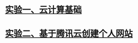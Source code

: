# [实验一、云计算基础]([https://github.com/91kennyS/AndroidDev/blob/master/docs/%E5%AE%9E%E9%AA%8C%E4%B8%80/%E5%AE%9E%E9%AA%8C%E4%B8%80.md](https://github.com/91kennyS/AndroidDev/blob/master/docs/实验一/实验一.md))



# [实验二、基于腾讯云创建个人网站]([https://github.com/91kennyS/AndroidDev/blob/master/docs/%E5%AE%9E%E9%AA%8C%E4%BA%8C/%E5%AE%9E%E9%AA%8C%E4%BA%8C.md](https://github.com/91kennyS/AndroidDev/blob/master/docs/实验二/实验二.md))


